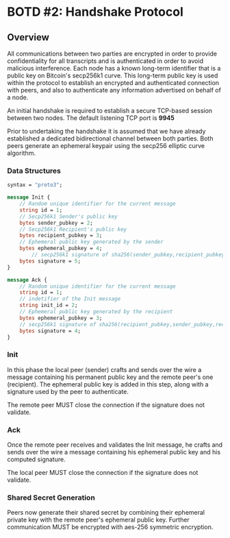 # BOTD #2: Handshake Protocol


## Overview 

All communications between two parties are encrypted in order to provide confidentiality for all transcripts and is authenticated in order to avoid malicious interference. Each node has a known long-term identifier that is a public key on Bitcoin's secp256k1 curve. This long-term public key is used within the protocol to establish an encrypted and authenticated connection with peers, and also to authenticate any information advertised on behalf of a node.

An initial handshake is required to establish a secure TCP-based session between two nodes. The default listening TCP port is **9945** 

Prior to undertaking the handshake it is assumed that we have already established a dedicated bidirectional channel between both parties. Both peers generate an ephemeral keypair using the secp256 elliptic curve algorithm.

### Data Structures

```protobuf
syntax = "proto3";

message Init {
	// Random unique identifier for the current message
	string id = 1;
	// Secp256k1 Sender's public key 
	bytes sender_pubkey = 2;
	// Secp256k1 Recipient's public key 
	bytes recipient_pubkey = 3;
	// Ephemeral public key generated by the sender
	bytes ephemeral_pubkey = 4;
        // secp256k1 signature of sha256(sender_pubkey,recipient_pubkey,sender_ephemeral_pubkey)
	bytes signature = 5;
}

message Ack {
	// Random unique identifier for the current message
	string id = 1;
	// indetifier of the Init message
	string init_id = 2;
	// Ephemeral public key generated by the recipient
	bytes ephemeral_pubkey = 3;
	// secp256k1 signature of sha256(recipient_pubkey,sender_pubkey,recipient_ephemeral_pubkey)
	bytes signature = 4;
}

```

### Init

In this phase the local peer (sender) crafts and sends over the wire a message containing his permanent public key and the remote peer's one (recipient). The ephemeral public key is added in this step, along with a signature used by the peer to authenticate.

The remote peer MUST close the connection if the signature does not validate.


### Ack 

Once the remote peer receives and validates the Init message, he crafts and sends over the wire a message containing his ephemeral public key and his computed signature.

The local peer MUST close the connection if the signature does not validate.


### Shared Secret Generation

Peers now generate their shared secret by combining their ephemeral private key with the remote peer's ephemeral public key. Further communication MUST be encrypted with aes-256 symmetric encryption.






	
